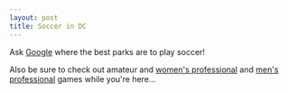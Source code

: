 ```yaml
---
layout: post
title: Soccer in DC
---
```


Ask [Google](https://www.google.com/search?q=play+soccer+in+dc&npsic=0&rflfq=1&rlha=0&rllag=38911042,-77016421,2248&tbm=lcl&ved=2ahUKEwiZ9oS71pnkAhWDiOAKHRbsAgEQtgN6BAgQEAQ&tbs=lrf:!2m1!1e2!2m1!1e3!3sIAE,lf:1,lf_ui:2&rldoc=1#rlfi=hd:;si:;mv:!1m2!1d38.9715713!2d-76.9862361!2m2!1d38.901192699999996!2d-77.0863419!3m12!1m3!1d34138.02836759402!2d-77.036289!3d38.936382!2m3!1f0!2f0!3f0!3m2!1i292!2i264!4f13.1;tbs:lrf:!2m1!1e2!2m1!1e3!3sIAE,lf:1,lf_ui:2) where the best parks are to play soccer!

Also be sure to check out amateur and [women's professional](https://washingtonspirit.com) and [men's professional](https://www.dcunited.com) games while you're here... 